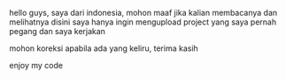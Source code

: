 hello guys, saya dari indonesia, mohon maaf jika kalian membacanya dan melihatnya
disini saya hanya ingin mengupload project yang saya pernah pegang dan saya kerjakan 

mohon koreksi apabila ada yang keliru, terima kasih

enjoy my code

